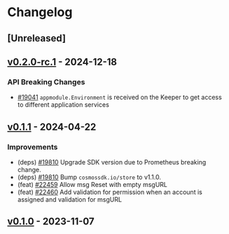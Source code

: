 <!--
Guiding Principles:

Changelogs are for humans, not machines.
There should be an entry for every single version.
The same types of changes should be grouped.
Versions and sections should be linkable.
The latest version comes first.
The release date of each version is displayed.
Mention whether you follow Semantic Versioning.

Usage:

Change log entries are to be added to the Unreleased section under the
appropriate stanza (see below). Each entry should ideally include a tag and
the Github issue reference in the following format:

* (<tag>) [#<issue-number>] Changelog message.

Types of changes (Stanzas):

"Features" for new features.
"Improvements" for changes in existing functionality.
"Deprecated" for soon-to-be removed features.
"Bug Fixes" for any bug fixes.
"API Breaking" for breaking exported APIs used by developers building on SDK.
Ref: https://keepachangelog.com/en/1.0.0/
-->

# Changelog

## [Unreleased]

## [v0.2.0-rc.1](https://github.com/cosmos/cosmos-sdk/releases/tag/x/circuit/v0.2.0-rc.1) - 2024-12-18

### API Breaking Changes

* [#19041](https://github.com/cosmos/cosmos-sdk/pull/19041) `appmodule.Environment` is received on the Keeper to get access to different application services

## [v0.1.1](https://github.com/cosmos/cosmos-sdk/releases/tag/x/circuit/v0.1.1) - 2024-04-22

### Improvements

* (deps) [#19810](https://github.com/cosmos/cosmos-sdk/pull/19810) Upgrade SDK version due to Prometheus breaking change.
* (deps) [#19810](https://github.com/cosmos/cosmos-sdk/pull/19810) Bump `cosmossdk.io/store` to v1.1.0.
* (feat) [#22459](https://github.com/cosmos/cosmos-sdk/pull/22459) Allow msg Reset with empty msgURL
* (feat) [#22460](https://github.com/cosmos/cosmos-sdk/pull/22460) Add validation for permission when an account is assigned and validation for msgURL

## [v0.1.0](https://github.com/cosmos/cosmos-sdk/releases/tag/x/circuit/v0.1.0) - 2023-11-07
